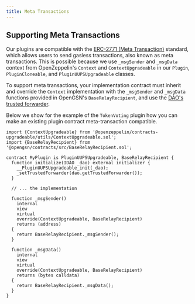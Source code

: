```yaml
---
title: Meta Transactions
---
```


## Supporting Meta Transactions

Our plugins are compatible with the [ERC-2771 (Meta Transaction)](https://eips.ethereum.org/EIPS/eip-2771) standard, which allows users to send gasless transactions, also known as meta transactions.
This is possible because we use `_msgSender` and `_msgData` context from OpenZeppelin's `Context` and `ContextUpgradeable` in our `Plugin`, `PluginCloneable`, and `PluginUUPSUpgradeable` classes.

To support meta transactions, your implementation contract must inherit and override the `Context` implementation with the `_msgSender` and `_msgData` functions provided in OpenGSN's `BaseRelayRecipient`, and use the [DAO's trusted forwarder](../../01-how-it-works/01-core/01-dao/index.md#6-meta-transaction-compatibility).

Below we show for the example of the `TokenVoting` plugin how you can make an existing plugin contract meta-transaction compatible.

```solidity
import {ContextUpgradeable} from '@openzeppelin/contracts-upgradeable/utils/ContextUpgradeable.sol';
import {BaseRelayRecipient} from '@opengsn/contracts/src/BaseRelayRecipient.sol';

contract MyPlugin is PluginUUPSUpgradeable, BaseRelayRecipient {
  function initialize(IDAO _dao) external initializer {
    __PluginUUPSUpgradeable_init(_dao);
    _setTrustedForwarder(dao.getTrustedForwarder());
  }

  // ... the implementation

  function _msgSender()
    internal
    view
    virtual
    override(ContextUpgradeable, BaseRelayRecipient)
    returns (address)
  {
    return BaseRelayRecipient._msgSender();
  }

  function _msgData()
    internal
    view
    virtual
    override(ContextUpgradeable, BaseRelayRecipient)
    returns (bytes calldata)
  {
    return BaseRelayRecipient._msgData();
  }
}
```
